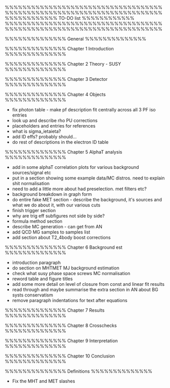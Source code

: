 %%%%%%%%%%%%%%%%%%%%%%%%%%%%%%%%%%%%%%%%%%%%%%%%%%%%%%%%%%%%%%%%%%%%%%%%
%%%%%%%%%%%%                    TO-DO list                  %%%%%%%%%%%%
%%%%%%%%%%%%%%%%%%%%%%%%%%%%%%%%%%%%%%%%%%%%%%%%%%%%%%%%%%%%%%%%%%%%%%%%

%%%%%%%%%%%%%%
General
%%%%%%%%%%%%%%


%%%%%%%%%%%%%%
Chapter 1
Introduction
%%%%%%%%%%%%%%


%%%%%%%%%%%%%%
Chapter 2
Theory - SUSY
%%%%%%%%%%%%%%


%%%%%%%%%%%%%%
Chapter 3
Detector
%%%%%%%%%%%%%%


%%%%%%%%%%%%%%
Chapter 4
Objects
%%%%%%%%%%%%%%
- fix photon table - make pf description fit centrally across all 3 PF iso 
entries
- look up and describe rho PU corrections
- placeholders and entries for references
- what is sigma_ietaieta?
- add ID effs? probably should...
- do rest of descriptions in the electron ID table

%%%%%%%%%%%%%%
Chapter 5
AlphaT analysis
%%%%%%%%%%%%%%
- add in some alphaT correlation plots for various background sources/signal
etc
- put in a section showing some example data/MC distros. need to explain shit 
normalisation
- need to add a little more about had preselection. met filters etc?
- background breakdown in graph form
- do entire fake MET section - describe the background, it's sources and what we
do about it, with our various cuts
- finish trigger section
- why are trig eff subfigures not side by side?
- formula method section
- describe MC generation - can get from AN
- add QCD MG samples to samples list
- add section about T2_4body boost corrections

%%%%%%%%%%%%%%
Chapter 6
Background est
%%%%%%%%%%%%%%
- introduction paragraph
- do section on MHTMET MJ background estimation
- check what susy phase space screws MC normalisation
- reword table and figure titles
- add some more detail on level of closure from const and linear fit results
- read through and maybe summarise the extra section in AN about BG systs 
conservatism
- remove paragraph indentations for text after equations


%%%%%%%%%%%%%%
Chapter 7
Results
%%%%%%%%%%%%%%


%%%%%%%%%%%%%%
Chapter 8
Crosschecks
%%%%%%%%%%%%%%


%%%%%%%%%%%%%%
Chapter 9
Interpretation
%%%%%%%%%%%%%%


%%%%%%%%%%%%%%
Chapter 10
Conclusion
%%%%%%%%%%%%%%


%%%%%%%%%%%%%%
Definitions
%%%%%%%%%%%%%%
- Fix the MHT and MET slashes

